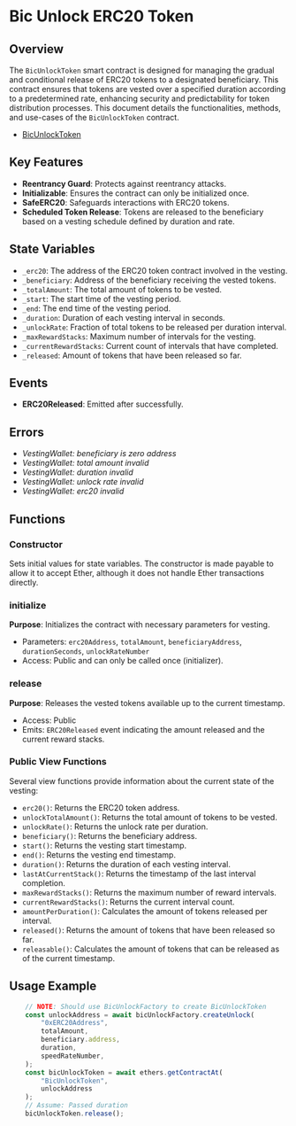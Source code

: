 
# Bic Unlock ERC20 Token
## Overview

The `BicUnlockToken` smart contract is designed for managing the gradual and conditional release of ERC20 tokens to a designated beneficiary. This contract ensures that tokens are vested over a specified duration according to a predetermined rate, enhancing security and predictability for token distribution processes. This document details the functionalities, methods, and use-cases of the `BicUnlockToken` contract.

- [BicUnlockToken](../../../contracts/token-unlock/BicUnlockToken.sol)

## Key Features

-   **Reentrancy Guard**: Protects against reentrancy attacks.
-   **Initializable**: Ensures the contract can only be initialized once.
-   **SafeERC20**: Safeguards interactions with ERC20 tokens.
-   **Scheduled Token Release**: Tokens are released to the beneficiary based on a vesting schedule defined by duration and rate.

## State Variables

-   `_erc20`: The address of the ERC20 token contract involved in the vesting.
-   `_beneficiary`: Address of the beneficiary receiving the vested tokens.
-   `_totalAmount`: The total amount of tokens to be vested.
-   `_start`: The start time of the vesting period.
-   `_end`: The end time of the vesting period.
-   `_duration`: Duration of each vesting interval in seconds.
-   `_unlockRate`: Fraction of total tokens to be released per duration interval.
-   `_maxRewardStacks`: Maximum number of intervals for the vesting.
-   `_currentRewardStacks`: Current count of intervals that have completed.
-   `_released`: Amount of tokens that have been released so far.

## Events
-  **ERC20Released**: Emitted after successfully.
## Errors
-  *VestingWallet: beneficiary is zero address*
- *VestingWallet: total amount invalid*
- *VestingWallet: duration invalid*
- *VestingWallet: unlock rate invalid*
- *VestingWallet: erc20 invalid*

## Functions

### Constructor

Sets initial values for state variables. The constructor is made payable to allow it to accept Ether, although it does not handle Ether transactions directly.

### initialize

**Purpose**: Initializes the contract with necessary parameters for vesting.

-   Parameters: `erc20Address`, `totalAmount`, `beneficiaryAddress`, `durationSeconds`, `unlockRateNumber`
-   Access: Public and can only be called once (initializer).

### release

**Purpose**: Releases the vested tokens available up to the current timestamp.

-   Access: Public
-   Emits: `ERC20Released` event indicating the amount released and the current reward stacks.

### Public View Functions

Several view functions provide information about the current state of the vesting:

-   `erc20()`: Returns the ERC20 token address.
-   `unlockTotalAmount()`: Returns the total amount of tokens to be vested.
-   `unlockRate()`: Returns the unlock rate per duration.
-   `beneficiary()`: Returns the beneficiary address.
-   `start()`: Returns the vesting start timestamp.
-   `end()`: Returns the vesting end timestamp.
-   `duration()`: Returns the duration of each vesting interval.
-   `lastAtCurrentStack()`: Returns the timestamp of the last interval completion.
-   `maxRewardStacks()`: Returns the maximum number of reward intervals.
-   `currentRewardStacks()`: Returns the current interval count.
-   `amountPerDuration()`: Calculates the amount of tokens released per interval.
-   `released()`: Returns the amount of tokens that have been released so far.
-   `releasable()`: Calculates the amount of tokens that can be released as of the current timestamp.

## Usage Example

```ts
	// NOTE: Should use BicUnlockFactory to create BicUnlockToken
	const unlockAddress = await bicUnlockFactory.createUnlock(
        "0xERC20Address",
        totalAmount,
        beneficiary.address,
		duration,
        speedRateNumber,
    );
	const bicUnlockToken = await ethers.getContractAt(
        "BicUnlockToken",
        unlockAddress
    );
	// Assume: Passed duration
	bicUnlockToken.release();
``` 
